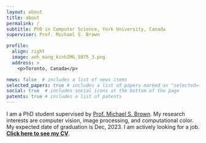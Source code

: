 ```yaml
---
layout: about
title: about
permalink: /
subtitle: PhD in Computer Science, York University, Canada
supervisor: Prof. Michael S. Brown

profile:
  align: right
  image: anh_mang_kinhIMG_5975_3.png
  address: >
    <p>Toronto, Canada</p>

news: false  # includes a list of news items
selected_papers: true # includes a list of papers marked as "selected={true}"
social: true  # includes social icons at the bottom of the page
patents: true # includes a list of patents
---
```


I am a PhD student supervised by [Prof. Michael S. Brown](http://www.cse.yorku.ca/~mbrown/). My research interests are computer vision, image processing, and computational color. My expected date of graduation is Dec, 2023. I am actively looking for a job. **[Click here to see my CV](https://drive.google.com/file/d/1thJh3qxkUPhmlinqjjqWKZTUhCBEeTVL/view)**.
